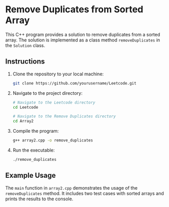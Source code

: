 # Remove Duplicates from Sorted Array

This C++ program provides a solution to remove duplicates from a sorted array. The solution is implemented as a class method `removeDuplicates` in the `Solution` class.

## Instructions

1. Clone the repository to your local machine:

    ```bash
    git clone https://github.com/yourusername/Leetcode.git
    ```

2. Navigate to the project directory:

    ```bash
    # Navigate to the Leetcode directory
    cd Leetcode

    # Navigate to the Remove Duplicates directory
    cd Array2
    ```

3. Compile the program:

    ```bash
    g++ array2.cpp -o remove_duplicates
    ```

4. Run the executable:

    ```bash
    ./remove_duplicates
    ```

## Example Usage

The `main` function in `array2.cpp` demonstrates the usage of the `removeDuplicates` method. It includes two test cases with sorted arrays and prints the results to the console.